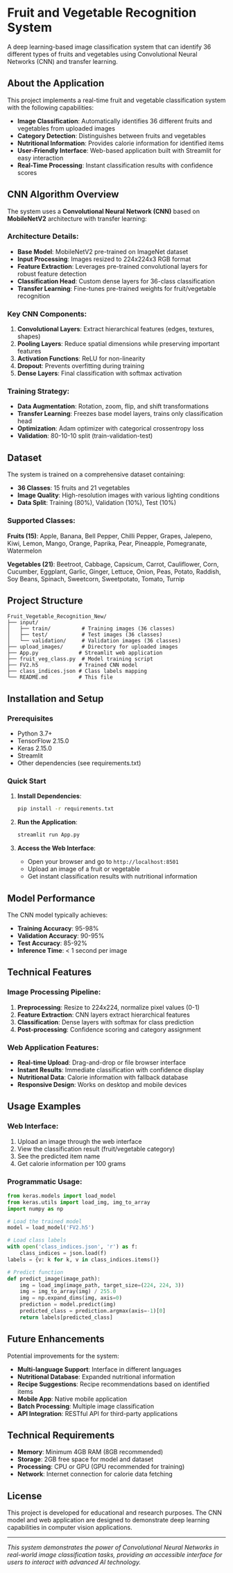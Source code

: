 # Fruit and Vegetable Recognition System

A deep learning-based image classification system that can identify 36 different types of fruits and vegetables using Convolutional Neural Networks (CNN) and transfer learning.

## About the Application

This project implements a real-time fruit and vegetable classification system with the following capabilities:

- **Image Classification**: Automatically identifies 36 different fruits and vegetables from uploaded images
- **Category Detection**: Distinguishes between fruits and vegetables
- **Nutritional Information**: Provides calorie information for identified items
- **User-Friendly Interface**: Web-based application built with Streamlit for easy interaction
- **Real-Time Processing**: Instant classification results with confidence scores

## CNN Algorithm Overview

The system uses a **Convolutional Neural Network (CNN)** based on **MobileNetV2** architecture with transfer learning:

### Architecture Details:
- **Base Model**: MobileNetV2 pre-trained on ImageNet dataset
- **Input Processing**: Images resized to 224x224x3 RGB format
- **Feature Extraction**: Leverages pre-trained convolutional layers for robust feature detection
- **Classification Head**: Custom dense layers for 36-class classification
- **Transfer Learning**: Fine-tunes pre-trained weights for fruit/vegetable recognition

### Key CNN Components:
1. **Convolutional Layers**: Extract hierarchical features (edges, textures, shapes)
2. **Pooling Layers**: Reduce spatial dimensions while preserving important features
3. **Activation Functions**: ReLU for non-linearity
4. **Dropout**: Prevents overfitting during training
5. **Dense Layers**: Final classification with softmax activation

### Training Strategy:
- **Data Augmentation**: Rotation, zoom, flip, and shift transformations
- **Transfer Learning**: Freezes base model layers, trains only classification head
- **Optimization**: Adam optimizer with categorical crossentropy loss
- **Validation**: 80-10-10 split (train-validation-test)

## Dataset

The system is trained on a comprehensive dataset containing:
- **36 Classes**: 15 fruits and 21 vegetables
- **Image Quality**: High-resolution images with various lighting conditions
- **Data Split**: Training (80%), Validation (10%), Test (10%)

### Supported Classes:

**Fruits (15)**: Apple, Banana, Bell Pepper, Chilli Pepper, Grapes, Jalepeno, Kiwi, Lemon, Mango, Orange, Paprika, Pear, Pineapple, Pomegranate, Watermelon

**Vegetables (21)**: Beetroot, Cabbage, Capsicum, Carrot, Cauliflower, Corn, Cucumber, Eggplant, Garlic, Ginger, Lettuce, Onion, Peas, Potato, Raddish, Soy Beans, Spinach, Sweetcorn, Sweetpotato, Tomato, Turnip

## Project Structure

```
Fruit_Vegetable_Recognition_New/
├── input/
│   ├── train/          # Training images (36 classes)
│   ├── test/           # Test images (36 classes)
│   └── validation/     # Validation images (36 classes)
├── upload_images/      # Directory for uploaded images
├── App.py             # Streamlit web application
├── fruit_veg_class.py  # Model training script
├── FV2.h5             # Trained CNN model
├── class_indices.json # Class labels mapping
└── README.md          # This file
```

## Installation and Setup

### Prerequisites
- Python 3.7+
- TensorFlow 2.15.0
- Keras 2.15.0
- Streamlit
- Other dependencies (see requirements.txt)

### Quick Start

1. **Install Dependencies**:
   ```bash
   pip install -r requirements.txt
   ```

2. **Run the Application**:
   ```bash
   streamlit run App.py
   ```

3. **Access the Web Interface**:
   - Open your browser and go to `http://localhost:8501`
   - Upload an image of a fruit or vegetable
   - Get instant classification results with nutritional information

## Model Performance

The CNN model typically achieves:
- **Training Accuracy**: 95-98%
- **Validation Accuracy**: 90-95%
- **Test Accuracy**: 85-92%
- **Inference Time**: < 1 second per image

## Technical Features

### Image Processing Pipeline:
1. **Preprocessing**: Resize to 224x224, normalize pixel values (0-1)
2. **Feature Extraction**: CNN layers extract hierarchical features
3. **Classification**: Dense layers with softmax for class prediction
4. **Post-processing**: Confidence scoring and category assignment

### Web Application Features:
- **Real-time Upload**: Drag-and-drop or file browser interface
- **Instant Results**: Immediate classification with confidence display
- **Nutritional Data**: Calorie information with fallback database
- **Responsive Design**: Works on desktop and mobile devices

## Usage Examples

### Web Interface:
1. Upload an image through the web interface
2. View the classification result (fruit/vegetable category)
3. See the predicted item name
4. Get calorie information per 100 grams

### Programmatic Usage:
```python
from keras.models import load_model
from keras.utils import load_img, img_to_array
import numpy as np

# Load the trained model
model = load_model('FV2.h5')

# Load class labels
with open('class_indices.json', 'r') as f:
    class_indices = json.load(f)
labels = {v: k for k, v in class_indices.items()}

# Predict function
def predict_image(image_path):
    img = load_img(image_path, target_size=(224, 224, 3))
    img = img_to_array(img) / 255.0
    img = np.expand_dims(img, axis=0)
    prediction = model.predict(img)
    predicted_class = prediction.argmax(axis=-1)[0]
    return labels[predicted_class]
```

## Future Enhancements

Potential improvements for the system:
- **Multi-language Support**: Interface in different languages
- **Nutritional Database**: Expanded nutritional information
- **Recipe Suggestions**: Recipe recommendations based on identified items
- **Mobile App**: Native mobile application
- **Batch Processing**: Multiple image classification
- **API Integration**: RESTful API for third-party applications

## Technical Requirements

- **Memory**: Minimum 4GB RAM (8GB recommended)
- **Storage**: 2GB free space for model and dataset
- **Processing**: CPU or GPU (GPU recommended for training)
- **Network**: Internet connection for calorie data fetching

## License

This project is developed for educational and research purposes. The CNN model and web application are designed to demonstrate deep learning capabilities in computer vision applications.

---

*This system demonstrates the power of Convolutional Neural Networks in real-world image classification tasks, providing an accessible interface for users to interact with advanced AI technology.*
